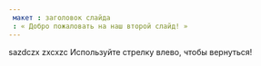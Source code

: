 ```yaml
---
 макет : заголовок слайда
 : « Добро пожаловать на наш второй слайд! »
---
```

sazdczx zxcxzc
Используйте стрелку влево, чтобы вернуться!
